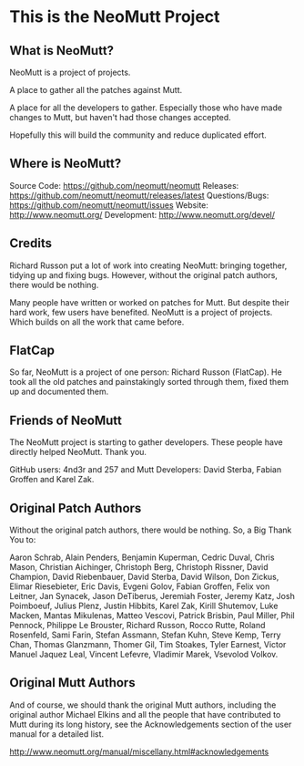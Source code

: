 # This is the NeoMutt Project

## What is NeoMutt?

NeoMutt is a project of projects.

A place to gather all the patches against Mutt.

A place for all the developers to gather.  Especially those who have made
changes to Mutt, but haven't had those changes accepted.

Hopefully this will build the community and reduce duplicated effort.

## Where is NeoMutt?

  Source Code:     https://github.com/neomutt/neomutt
  Releases:        https://github.com/neomutt/neomutt/releases/latest
  Questions/Bugs:  https://github.com/neomutt/neomutt/issues
  Website:         http://www.neomutt.org/
  Development:     http://www.neomutt.org/devel/

## Credits

Richard Russon put a lot of work into creating NeoMutt: bringing together,
tidying up and fixing bugs.  However, without the original patch authors, there
would be nothing.

Many people have written or worked on patches for Mutt.
But despite their hard work, few users have benefited.
NeoMutt is a project of projects.
Which builds on all the work that came before.

## FlatCap

So far, NeoMutt is a project of one person: Richard Russon (FlatCap).
He took all the old patches and painstakingly sorted through them, fixed them
up and documented them.

## Friends of NeoMutt

The NeoMutt project is starting to gather developers.
These people have directly helped NeoMutt.  Thank you.

GitHub users: 4nd3r and 257 and Mutt Developers:
David Sterba, Fabian Groffen and Karel Zak.

## Original Patch Authors

Without the original patch authors, there would be nothing.
So, a Big Thank You to:

Aaron Schrab, Alain Penders, Benjamin Kuperman,
Cedric Duval, Chris Mason, Christian Aichinger,
Christoph Berg, Christoph Rissner, David Champion,
David Riebenbauer, David Sterba, David Wilson, Don Zickus,
Elimar Riesebieter, Eric Davis, Evgeni Golov,
Fabian Groffen, Felix von Leitner, Jan Synacek,
Jason DeTiberus, Jeremiah Foster, Jeremy Katz,
Josh Poimboeuf, Julius Plenz, Justin Hibbits, Karel Zak,
Kirill Shutemov, Luke Macken, Mantas Mikulenas,
Matteo Vescovi, Patrick Brisbin, Paul Miller,
Phil Pennock, Philippe Le Brouster, Richard Russon,
Rocco Rutte, Roland Rosenfeld, Sami Farin, Stefan Assmann,
Stefan Kuhn, Steve Kemp, Terry Chan, Thomas Glanzmann,
Thomer Gil, Tim Stoakes, Tyler Earnest,
Victor Manuel Jaquez Leal, Vincent Lefevre,
Vladimir Marek, Vsevolod Volkov.

## Original Mutt Authors

And of course, we should thank the original Mutt authors,
including the original author Michael Elkins and all the
people that have contributed to Mutt during its long history,
see the Acknowledgements section of the user manual for a detailed list.

http://www.neomutt.org/manual/miscellany.html#acknowledgements

